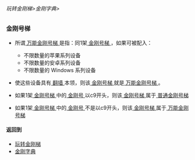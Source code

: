 ###### 玩转金刚梯>金刚字典>

### 金刚号梯

- 所谓[ 万能金刚号梯 ]()是指：同1架[ 金刚号梯 ]()，如果可被配入：
  - 不限数量的苹果系列设备
  - 不限数量的安卓系列设备
  - 不限数量的 Windows 系列设备
- 使这些设备具有[ 翻墙 ]()本领，则该[ 金刚号梯 ]()就是[ 万能金刚号梯 ]()。

- 如果1架[ 金刚号梯 ]()中的[ 金刚号 ]()以c9开头，则该[ 金刚号梯 ]()属于[ 普通金刚号梯 ]()
- 如果1架[ 金刚号梯 ]()中的[ 金刚号 ]()不是以c9开头，则该[ 金刚号梯 ]()属于[ 万能金刚号梯 ]()


#### 返回到
- [玩转金刚梯](https://github.com/a2zitpro/web/blob/master/LadderFree/main.md)
- [金刚字典](https://github.com/a2zitpro/web/blob/master/LadderFree/kkDictionary/kkDictionary.md)


